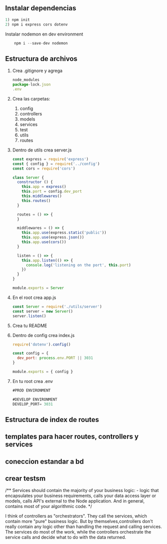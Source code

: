 ## Instalar dependencias

```jsx
1) npm init
2) npm i express cors dotenv
```

Instalar nodemon en dev environment

```jsx
	npm i --save-dev nodemon
```

## Estructura de archivos

1. Crea .gitignore y agrega
    
    ```jsx
    node_modules
    package-lock.json
    .env
    ```
    
2. Crea las carpetas:
    1. config
    2. controllers
    3. models
    4. services
    5. test
    6. utils
    7. routes
3. Dentro de utils crea server.js
    
    ```jsx
    const express = require('express')
    const { config } = require('../config')
    const cors = require('cors')
    
    class Server {
      constructor () {
        this.app = express()
        this.port = config.dev_port
        this.middlewares()
        this.routes()
      }
    
      routes = () => {
      }
    
      middlewares = () => {
        this.app.use(express.static('public'))
        this.app.use(express.json())
        this.app.use(cors())
      }
    
      listen = () => {
        this.app.listen(() => {
          console.log('listening on the port', this.port)
        })
      }
    }
    
    module.exports = Server
    ```
    
4. En el root crea app.js
    
    ```jsx
    const Server = require('./utils/server')
    const server = new Server()
    server.listen()
    ```
    
5. Crea tu README 
6. Dentro de config crea index.js
    
    ```jsx
    require('dotenv').config()
    
    const config = {
      dev_port: process.env.PORT || 3031
    }
    
    module.exports = { config }
    ```
    
7. En tu root crea .env
    
    ```jsx
    #PROD ENVIRONMENT
    
    #DEVELOP ENVIRONMENT
    DEVELOP_PORT= 3031
    ```


## Estructura de index de routes
## templates para hacer routes, controllers y services
## coneccion estandar a bd
## crear testsm

/**
 Services should contain the majority of your business logic: - logic that encapsulates your business requirements,
 calls your data access layer or models, calls API's external to the Node application. And in general,
 contains most of your algorithmic code.
 */


I think of controllers as "orchestrators". They call the services, which contain more "pure" business logic. But by themselves,controllers don't really contain any logic other than handling the request and calling services. The services do most of the work, while the controllers orchestrate the service calls and decide what to do with the data returned.